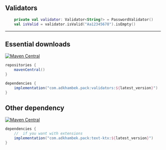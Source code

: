 ## Validators

```kotlin
    private val validator: Validator<String?> = PasswordValidator()
    val isValid = validator.isValid("Aa12345678").isEmpty()
```


-------------
Essential downloads
-------------
[![Maven Central](https://img.shields.io/maven-central/v/com.adkhambek.pack/text.svg?label=Maven%20Central)](https://search.maven.org/artifact/com.adkhambek.pack/text)

```groovy
repositories {
    mavenCentral()
}

dependencies {
    implementation("com.adkhambek.pack:validators:${latest_version}")
}
```

Other dependency
-------------
[![Maven Central](https://img.shields.io/maven-central/v/com.adkhambek.pack/validators.svg?label=Maven%20Central)](https://search.maven.org/artifact/com.adkhambek.pack/validators)
```groovy
dependencies {
    //  if you want with extensions
    implementation("com.adkhambek.pack:text-ktx:${latest_version}")
}
```
